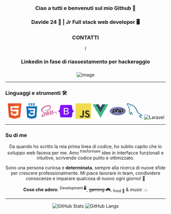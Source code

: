 <div align="center">

   <h3>Ciao a tutti e benvenuti sul mio Github 🚀</h3>

   <h3> Davide 24 🧓 | Jr Full stack web developer 🖥️</h3>
   
   ### <div align="center">CONTATTI</div>
   <div align="center">
      l<h3> Linkedin in fase di riassestamento per hackeraggio<h3/>
<!--       <img src="https://img.shields.io/badge/LinkedIn-0077B5?style=for-the-badge&logo=linkedin&logoColor=white" alt="LinkedIn" style="margin-bottom: 5px;" /> -->
      </a>  
   </div>
      
</div>

<div align="center">

![image](https://github.com/user-attachments/assets/7d619b59-3818-4177-8e18-ae237d13d2ce)

</div>

---

   <h3> Linguaggi e strumenti 🛠 </h3>
   
<div align="center">
  <img src="https://github.com/devicons/devicon/blob/master/icons/html5/html5-original.svg" title="HTML5" alt="HTML" width="50" height="50"/>
  <img src="https://github.com/devicons/devicon/blob/master/icons/css3/css3-plain-wordmark.svg" title="CSS3" alt="CSS" width="50" height="50"/>
  <img src="https://github.com/devicons/devicon/blob/master/icons/sass/sass-original.svg" title="SASS" alt="SASS" width="50" height="50"/>
  <img src="https://github.com/devicons/devicon/blob/master/icons/bootstrap/bootstrap-original.svg" title="Bootstrap" alt="Bootstrap" width="50" height="50"/>
  <img src="https://github.com/devicons/devicon/blob/master/icons/javascript/javascript-original.svg" title="JavaScript" alt="JavaScript" width="50" height="50"/>
  <img src="https://github.com/devicons/devicon/blob/master/icons/vuejs/vuejs-original.svg" title="VueJS" alt="VueJS" width="50" height="50"/>
  <img src="https://github.com/devicons/devicon/blob/master/icons/php/php-original.svg" title="PHP" alt="PHP" width="50" height="50"/>
  <img src="https://github.com/devicons/devicon/blob/master/icons/mysql/mysql-original.svg" title="MySQL" alt="MySQL" width="50" height="50"/>
  <img src="https://github.com/user-attachments/assets/30164eb3-d760-4161-a357-fe9e670f8e3b" title="Laravel" alt="Laravel" height="50"/>
</div>

---

<h3 >Su di me</h3>

<div align="center">
   
   Da quando ho scritto la mia prima linea di codice, ho subito capito che lo sviluppo web faceva per me. Amo <sup>trasformare</sup> idee in interfacce funzionali e intuitive, scrivendo codice pulito e ottimizzato.
      
   Sono una persona curiosa e **determinata**, sempre alla ricerca di nuove sfide per crescere professionalmente. Mi piace lavorare in team, condividere conoscenze e imparare qualcosa di nuovo ogni giorno! 🚀

   **Cose che adoro**: <sup>Development 🖥️</sup>, ~~gaming 🎮~~, <sub>food 🍕</sub>  & *music 🎶*.  
   
</div>

---

<div align="center">
  <img src="https://github-readme-stats.vercel.app/api?username=davidegiak&show_icons=true&theme=radical" alt="GitHub Stats" height="170"/>
  <img src="https://github-readme-stats.vercel.app/api/top-langs/?username=davidegiak&layout=compact&size_weight=0.5&count_weight=0.5&&hide=html,css&hide_progress=true&theme=radical" alt="GitHub Langs" height="170">

</div>
